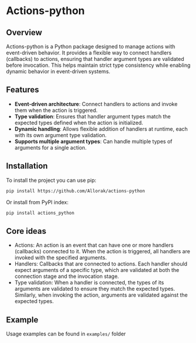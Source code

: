 # Actions-python

## Overview
Actions-python is a Python package designed to manage actions with event-driven behavior. 
It provides a flexible way to connect handlers (callbacks) to actions, ensuring that handler argument types are 
validated before invocation. This helps maintain strict type consistency while enabling dynamic behavior 
in event-driven systems.

## Features
- **Event-driven architecture**: Connect handlers to actions and invoke them when the action is triggered.
- **Type validation**: Ensures that handler argument types match the expected types defined when the action is initialized.
- **Dynamic handling**: Allows flexible addition of handlers at runtime, each with its own argument type validation.
- **Supports multiple argument types**: Can handle multiple types of arguments for a single action.

## Installation

To install the project you can use pip:

```bash
pip install https://github.com/Allorak/actions-python
```

Or install from PyPI index:
```bash
pip install actions_python
```

## Core ideas
- Actions: An action is an event that can have one or more handlers (callbacks) connected to it. 
When the action is triggered, all handlers are invoked with the specified arguments.
- Handlers: Callbacks that are connected to actions. 
Each handler should expect arguments of a specific type, 
which are validated at both the connection stage and the invocation stage.
- Type validation: When a handler is connected, the types of its arguments are validated to ensure they match the
expected types. Similarly, when invoking the action, arguments are validated against the expected types.

## Example

Usage examples can be found in `examples/` folder